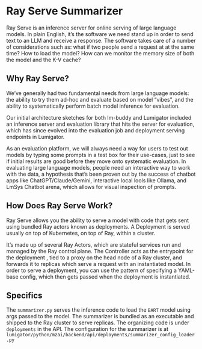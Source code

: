 # Ray Serve Summarizer

Ray Serve is an inference server for online serving of large language models. In plain English, it’s the software we need stand up in order to send text to an LLM and receive a response. The software takes care of a number of considerations such as: what if two people send a request at at the same time? How to load the model? How can we monitor the memory size of both the model and the K-V cache?

## Why Ray Serve?

We’ve generally had two fundamental needs from large language models:
the ability to try them ad-hoc and evaluate based on model “vibes”, and
the ability to systematically perform batch model inference for evaluation.

 Our initial architecture sketches for both lm-buddy and Lumigator included an inference server and evaluation library that hits the server for evaluation, which has since evolved into the evaluation job and deployment serving endpoints in Lumigator.

As an evaluation platform, we will always need a way for users to test out models by typing some prompts in a test box for their use-cases, just to see if initial results are good before they move onto systematic evaluation. In evaluating large language models, people need an interactive way to work with the data, a hypothesis that’s been proven out by the success of chatbot apps like ChatGPT/Claude/Gemini, interactive local lools like Ollama, and LmSys Chatbot arena, which allows for visual inspection of prompts.

## How Does Ray Serve Work?

Ray Serve allows you the ability to serve a model with code that gets sent using bundled Ray actors known as deployments. A Deployment is served usually on top of Kubernetes, on top of Ray, within a cluster.

It’s made up of several Ray Actors, which are stateful services run and managed by the Ray control plane. The Controller acts as the entrypoint for the deployment , tied to a proxy on the head node of a Ray cluster, and forwards it to replicas which serve a request with an instantiated model. In order to serve a deployment, you can use the pattern of specifying a YAML-base config, which then gets passed when the deployment is instantiated.

## Specifics

The `summarizer.py` serves the inference code to load the `BART` model using args passed to the model.
The summarizer is bundled as an executable and shipped to the Ray cluster to serve replicas. The organizing code is under `deployments` in the API.
The configuration for the summarizer is at `lumigator/python/mzai/backend/api/deployments/summarizer_config_loader.py`
